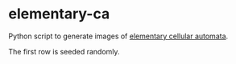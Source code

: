 # elementary-ca

Python script to generate images of [elementary cellular automata](http://en.wikipedia.org/wiki/Elementary_cellular_automaton).

The first row is seeded randomly.
